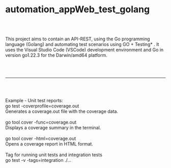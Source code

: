 # automation_appWeb_test_golang
<br> <br> 

This project aims to contain an API-REST, using the Go programming language (Golang) and automating test scenarios using GO + Testing* . It uses the Visual Studio Code (VSCode) development environment and Go in version go1.22.3 for the Darwin/amd64 platform.

<br> <br> 

<hr>

<br> <br> 

Example - Unit test reports:
<br>
go test -coverprofile=coverage.out
<br>
Generates a coverage.out file with the coverage data.
<br><br>
go tool cover -func=coverage.out
<br>
 Displays a coverage summary in the terminal.
 <br><br>
go tool cover -html=coverage.out
<br>
Opens a coverage report in HTML format.
<br><br>
Tag for running unit tests and integration tests
<br>
go test -v -tags=integration ./…